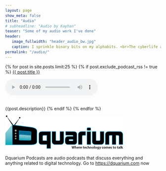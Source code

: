```yaml
---
layout: page
show_meta: false
title: "Audio"
# subheadline: "Audio by Kayhan"
teaser: "Some of my audio work I've done"
header:
   image_fullwidth: "header_audio_bw.jpg"
   caption: I sprinkle binary bits on my alphabits. <br>The cyberlife and times of Kayhan B, digital librarian extraordinaire, podcaster and all around nice guy.
permalink: "/audio/"
---
```


<p class="teaser">
   {% for post in site.posts limit:25 %}
      {% if post.exclude_podcast_rss != true %}
            <a href="{{ site.url }}{{ post.url }}">{{ post.title }}</a>
            <p>
         	<audio controls>
               <source src="{{ post.file }}" type="audio/mp3">
            </audio>
            </p>
            <br>{{post.description}}
      {% endif %}
   {% endfor %}
</p>

![Dquarium Logo](/images/dquarium-logo-small.png)

Dquarium Podcasts are audio podcasts that discuss everything and anything related to digital technology. Go to https://dquarium.com now
